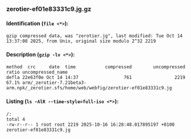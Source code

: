 ### zerotier-ef01e83331c9.jg.gz
#### Identification (`file <*>`):
```
gzip compressed data, was "zerotier.jg", last modified: Tue Oct 14 13:37:08 2025, from Unix, original size modulo 2^32 2219
```
#### Description (`gzip -lv <*>`):
```
method  crc     date  time           compressed        uncompressed  ratio uncompressed_name
defla 22e63f0e Oct 14 14:37                 761                2219  67.1% arm/_zerotier-7.21beta3-arm.npk/_zerotier.sfs/home/web/webfig/zerotier-ef01e83331c9.jg
```
#### Listing (`ls -AlR --time-style=full-iso <*>`):
```
/:
total 4
-rw-r--r-- 1 root root 2219 2025-10-16 16:28:48.017895197 +0100 zerotier-ef01e83331c9.jg
```

